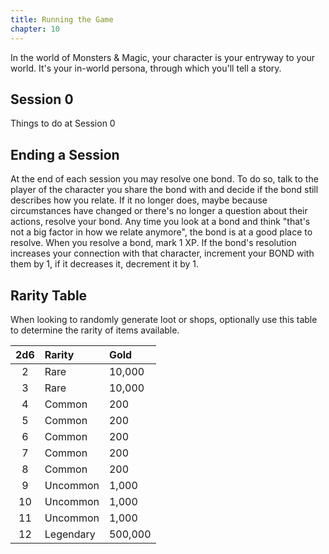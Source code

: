 ```yaml
---
title: Running the Game
chapter: 10
---
```


In the world of Monsters & Magic, your character is your entryway to your world. It's your in-world persona, through which you'll tell a story.

## Session 0

Things to do at Session 0

## Ending a Session

At the end of each session you may resolve one bond. To do so, talk to the player of the character you share the bond with and decide if the bond still describes how you relate. If it no longer does, maybe because circumstances have changed or there's no longer a question about their actions, resolve your bond. Any time you look at a bond and think "that's not a big factor in how we relate anymore", the bond is at a good place to resolve. When you resolve a bond, mark 1 XP. If the bond's resolution increases your connection with that character, increment your BOND with them by 1, if it decreases it, decrement it by 1.

## Rarity Table

When looking to randomly generate loot or shops, optionally use this table to determine the rarity of items available.

| 2d6 | Rarity    | Gold    |
| :-: | :-------- | :------ |
|  2  | Rare      | 10,000  |
|  3  | Rare      | 10,000  |
|  4  | Common    | 200     |
|  5  | Common    | 200     |
|  6  | Common    | 200     |
|  7  | Common    | 200     |
|  8  | Common    | 200     |
|  9  | Uncommon  | 1,000   |
| 10  | Uncommon  | 1,000   |
| 11  | Uncommon  | 1,000   |
| 12  | Legendary | 500,000 |
